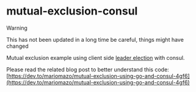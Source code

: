 # mutual-exclusion-consul

> [!WARNING]  
> This has not been updated in a long time be careful, things might have changed

Mutual exclusion example using client side [leader election](https://www.consul.io/docs/guides/leader-election.html) with consul.

Please read the related blog post to better understand this code: [https://dev.to/mariomazo/mutual-exclusion-using-go-and-consul-4gf6](https://dev.to/mariomazo/mutual-exclusion-using-go-and-consul-4gf6)

